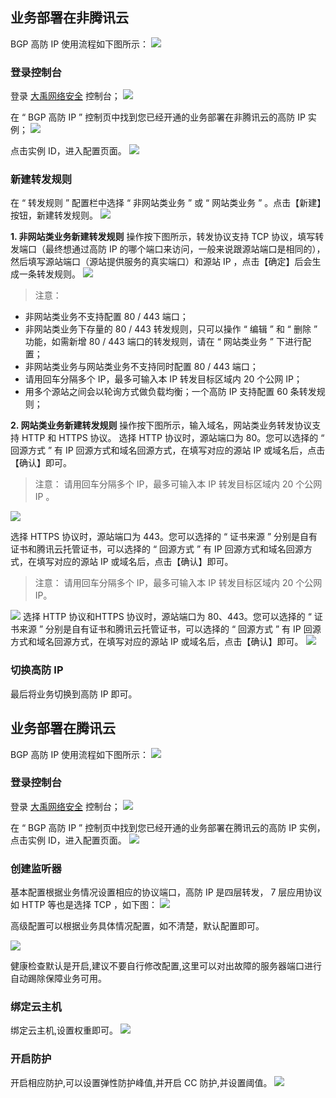 
## 业务部署在非腾讯云
BGP 高防 IP 使用流程如下图所示：
![](https://main.qcloudimg.com/raw/23411f31ccd426c5d6ad09eea6d77e82.png)

### 登录控制台

登录  [大禹网络安全](https://console.cloud.tencent.com/dayu/bgpip)  控制台；
![](https://main.qcloudimg.com/raw/d9d8a9d3bca8ba7ec791065be15358c0.png)

在 “ BGP 高防 IP ” 控制页中找到您已经开通的业务部署在非腾讯云的高防 IP 实例；
![](https://main.qcloudimg.com/raw/781cd12ebb8e091f83309bf71570bb12.png)

点击实例 ID，进入配置页面。
![](https://main.qcloudimg.com/raw/14df6a26ed04195e04b35b60bc95cf28.png)

### 新建转发规则

在 “ 转发规则 ” 配置栏中选择 “ 非网站类业务 ” 或 “ 网站类业务 ” 。点击【新建】按钮，新建转发规则。
![](https://main.qcloudimg.com/raw/12885b8332030970e761a7e3fcb509a0.png)

**1.  非网站类业务新建转发规则**
操作按下图所示，转发协议支持 TCP 协议，填写转发端口（最终想通过高防 IP 的哪个端口来访问，一般来说跟源站端口是相同的），然后填写源站端口（源站提供服务的真实端口）和源站 IP ，点击【确定】后会生成一条转发规则。
![](https://main.qcloudimg.com/raw/2f67dac20eceede17aa01e2a0211d5fa.png)

> 注意：
- 非网站类业务不支持配置 80 / 443 端口；
- 非网站类业务下存量的 80 / 443 转发规则，只可以操作 “ 编辑 ” 和 “ 删除 ” 功能，如需新增 80 / 443 端口的转发规则，请在 “ 网站类业务 ” 下进行配置；
- 非网站类业务与网站类业务不支持同时配置 80 / 443 端口；
- 请用回车分隔多个 IP，最多可输入本 IP 转发目标区域内 20 个公网 IP；
- 用多个源站之间会以轮询方式做负载均衡；一个高防 IP 支持配置 60 条转发规则；

**2.  网站类业务新建转发规则**
操作按下图所示，输入域名，网站类业务转发协议支持 HTTP 和 HTTPS 协议。
选择 HTTP 协议时，源站端口为 80。您可以选择的 “ 回源方式 ” 有 IP 回源方式和域名回源方式，在填写对应的源站 IP 或域名后，点击【确认】即可。
> 注意：
请用回车分隔多个 IP，最多可输入本 IP 转发目标区域内 20 个公网 IP 。

![](https://main.qcloudimg.com/raw/c56dc4777cf3325e19909e8f2ef8ac19.png)

选择 HTTPS 协议时，源站端口为 443。您可以选择的 “ 证书来源 ” 分别是自有证书和腾讯云托管证书，可以选择的 “ 回源方式 ” 有 IP 回源方式和域名回源方式，在填写对应的源站 IP 或域名后，点击【确认】即可。
> 注意：
> 请用回车分隔多个 IP，最多可输入本 IP 转发目标区域内 20 个公网 IP。

![](https://main.qcloudimg.com/raw/8ae5546ceb3910976095990641d7eabe.png)
选择 HTTP 协议和HTTPS 协议时，源站端口为 80、443。您可以选择的 “ 证书来源 ” 分别是自有证书和腾讯云托管证书，可以选择的 “ 回源方式 ” 有 IP 回源方式和域名回源方式，在填写对应的源站 IP 或域名后，点击【确认】即可。
![](https://main.qcloudimg.com/raw/518963ba7a76d2958fdf1f0dc0f3cdf3.png)

### 切换高防 IP
最后将业务切换到高防 IP 即可。

## 业务部署在腾讯云
BGP 高防 IP 使用流程如下图所示：
![](https://main.qcloudimg.com/raw/555b6372f174692b28e14e298cd4cdca.png)

### 登录控制台

登录  [大禹网络安全](https://console.cloud.tencent.com/dayu/bgpip)  控制台；
![](https://main.qcloudimg.com/raw/d9d8a9d3bca8ba7ec791065be15358c0.png)

在 “ BGP 高防 IP ” 控制页中找到您已经开通的业务部署在腾讯云的高防 IP 实例，点击实例 ID，进入配置页面。
![](https://main.qcloudimg.com/raw/5c9765bdac3dcb01d61319cb37d0ecec.png)

### 创建监听器
基本配置根据业务情况设置相应的协议端口，高防 IP 是四层转发， 7 层应用协议如 HTTP 等也是选择 TCP  ，如下图：
![](https://main.qcloudimg.com/raw/483a6ccdab2b8faea478193f8ae25a81.png)

高级配置可以根据业务具体情况配置，如不清楚，默认配置即可。

![](https://main.qcloudimg.com/raw/5b79354281c506be0704a35ea7941f3a.png)

健康检查默认是开启,建议不要自行修改配置,这里可以对出故障的服务器端口进行自动踢除保障业务可用。

### 绑定云主机
绑定云主机,设置权重即可。
![](https://main.qcloudimg.com/raw/24ab8050b4e33216aa11d534df1ba6cf.png)

### 开启防护
开启相应防护,可以设置弹性防护峰值,并开启 CC 防护,并设置阈值。
![](https://main.qcloudimg.com/raw/bf011c4f1e38b3b1f4e87f4491de515f.png)
